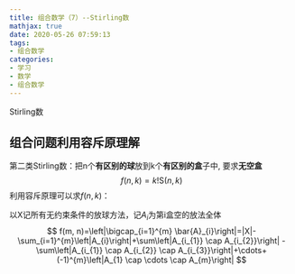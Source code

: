```yaml
---
title: 组合数学（7）--Stirling数
mathjax: true
date: 2020-05-26 07:59:13
tags:
- 组合数学
categories:
- 学习
- 数学
- 组合数学
---
```


Stirling数

<!--more-->



## 组合问题利用容斥原理解

第二类Stirling数：把n个**有区别的球**放到k个**有区别的盒**子中, 要求**无空盒**  
$$
f(n, k)=k ! \mathrm{S}(n, k)
$$
利用容斥原理可以求$f(n,k)$：

以X记所有无约束条件的放球方法，记$A_i$为第i盒空的放法全体
$$
f(m, n)=\left|\bigcap_{i=1}^{m} \bar{A}_{i}\right|=|X|-\sum_{i=1}^{m}\left|A_{i}\right|+\sum\left|A_{i_{1}} \cap A_{i_{2}}\right| 
-\sum\left|A_{i_{1}} \cap A_{i_{2}} \cap A_{i_{3}}\right|+\cdots+(-1)^{m}\left|A_{1} \cap \cdots \cap A_{m}\right|
$$
